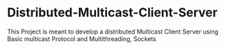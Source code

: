 Distributed-Multicast-Client-Server
===================================

This Project is meant to develop a distributed Multicast Client Server using Basic multicast Protocol and 
Multithreading, Sockets
